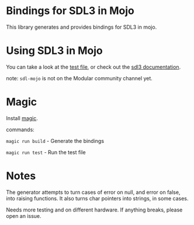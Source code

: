 # Bindings for SDL3 in Mojo
This library generates and provides bindings for SDL3 in mojo.

# Using SDL3 in Mojo
You can take a look at the [test file](./test/test.mojo), or check out the [sdl3 documentation](https://wiki.libsdl.org/SDL3/FrontPage).

note: `sdl-mojo` is not on the Modular community channel yet.

# Magic
Install [magic](https://docs.modular.com/magic/).

commands:

`magic run build` - Generate the bindings

`magic run test` - Run the test file

# Notes
The generator attempts to turn cases of error on null, and error on false, into raising functions. 
It also turns char pointers into strings, in some cases.

Needs more testing and on different hardware. If anything breaks, please open an issue.